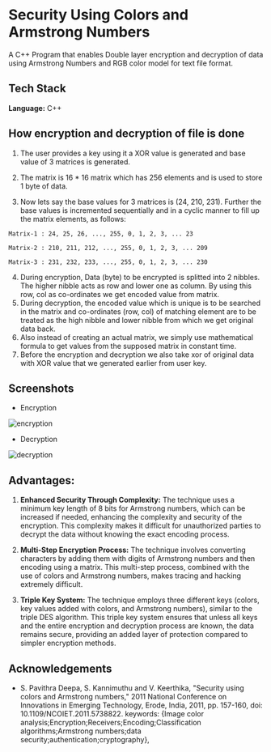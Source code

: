 
# Security Using Colors and Armstrong Numbers 

A C++ Program that enables Double layer encryption and decryption of data using Armstrong Numbers and RGB color model for text file format.


## Tech Stack

**Language:** C++




## How encryption and decryption of file is done

1. The user provides a key using it a XOR value is generated and base value of 3 matrices is generated.

2. The matrix is 16 * 16 matrix which has 256 elements and is used to store 1 byte of data.
3. Now lets say the base values for 3 matrices is (24, 210, 231). Further the base values is incremented sequentially and in a cyclic manner to fill up the matrix elements, as follows:
```
Matrix-1 : 24, 25, 26, ..., 255, 0, 1, 2, 3, ... 23

Matrix-2 : 210, 211, 212, ..., 255, 0, 1, 2, 3, ... 209

Matrix-3 : 231, 232, 233, ..., 255, 0, 1, 2, 3, ... 230
```
4. During encryption, Data (byte) to be encrypted is splitted into 2 nibbles. The higher nibble acts as row and lower one as column. By using this row, col as co-ordinates we get encoded value from matrix.
5. During decryption, the encoded value which is unique is to be searched in the matrix and co-ordinates (row, col) of matching element are to be treated as the high nibble and lower nibble from which we get original data back.
6. Also instead of creating an actual matrix, we simply use mathematical formula to get values from the supposed matrix in constant time.
7. Before the encryption and decryption we also take xor of original data with XOR value that we generated earlier from user key.

## Screenshots

- Encryption

![encryption](https://github.com/user-attachments/assets/ced18607-0761-4657-8cc3-4acb644f4c4d)

- Decryption

![decryption](https://github.com/user-attachments/assets/ef38fbd2-1771-4547-9244-ff1bdb4b2ad2)


## Advantages: 

1. **Enhanced Security Through Complexity:** The technique uses a minimum key length of 8 bits for Armstrong numbers, which can be increased if needed, enhancing the complexity and security of the encryption. This complexity makes it difficult for unauthorized parties to decrypt the data without knowing the exact encoding process.

2. **Multi-Step Encryption Process:** The technique involves converting characters by adding them with digits of Armstrong numbers and then encoding using a matrix. This multi-step process, combined with the use of colors and Armstrong numbers, makes tracing and hacking extremely difficult.

3. **Triple Key System:** The technique employs three different keys (colors, key values added with colors, and Armstrong numbers), similar to the triple DES algorithm. This triple key system ensures that unless all keys and the entire encryption and decryption process are known, the data remains secure, providing an added layer of protection compared to simpler encryption methods.


## Acknowledgements

- S. Pavithra Deepa, S. Kannimuthu and V. Keerthika, "Security using colors and Armstrong numbers," 2011 National Conference on Innovations in Emerging Technology, Erode, India, 2011, pp. 157-160, doi: 10.1109/NCOIET.2011.5738822. keywords: {Image color analysis;Encryption;Receivers;Encoding;Classification algorithms;Armstrong numbers;data security;authentication;cryptography},


